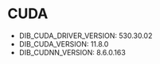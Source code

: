 # CUDA

- DIB_CUDA_DRIVER_VERSION: 530.30.02
- DIB_CUDA_VERSION: 11.8.0
- DIB_CUDNN_VERSION: 8.6.0.163
